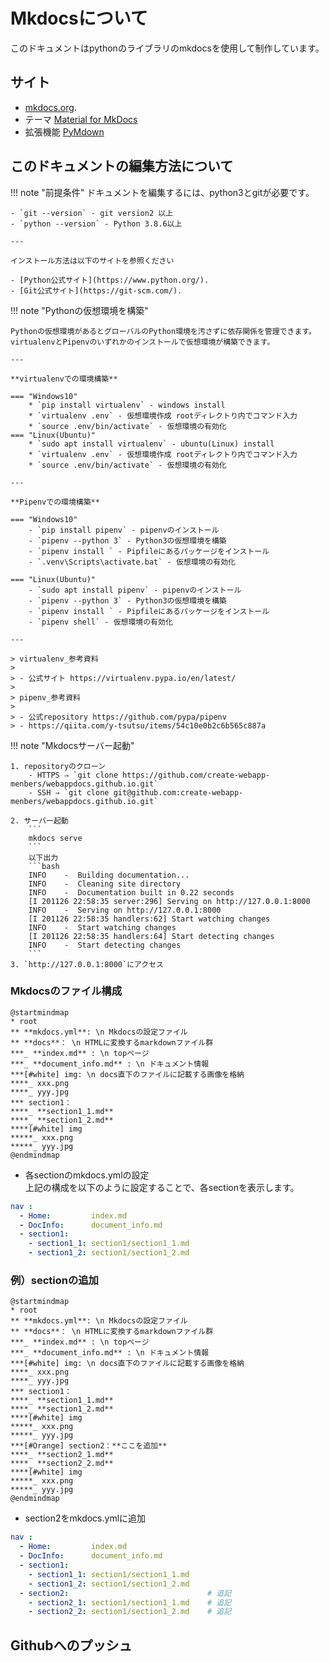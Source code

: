 # Mkdocsについて

このドキュメントはpythonのライブラリのmkdocsを使用して制作しています。
## サイト

- [mkdocs.org](https://www.mkdocs.org).
- テーマ [Material for MkDocs](https://squidfunk.github.io/mkdocs-material/)
- 拡張機能 [PyMdown](https://facelessuser.github.io/pymdown-extensions/)

## このドキュメントの編集方法について

!!! note "前提条件"
    ドキュメントを編集するには、python3とgitが必要です。

    - `git --version` - git version2 以上
    - `python --version` - Python 3.8.6以上

    --- 

    インストール方法は以下のサイトを参照ください  

    - [Python公式サイト](https://www.python.org/).  
    - [Git公式サイト](https://git-scm.com/).  

!!! note "Pythonの仮想環境を構築"

    Pythonの仮想環境があるとグローバルのPython環境を汚さずに依存関係を管理できます。  
    virtualenvとPipenvのいずれかのインストールで仮想環境が構築できます。

    --- 

    **virtualenvでの環境構築**

    === "Windows10"
        * `pip install virtualenv` - windows install
        * `virtualenv .env` - 仮想環境作成 rootディレクトり内でコマンド入力
        * `source .env/bin/activate` - 仮想環境の有効化
    === "Linux(Ubuntu)"
        * `sudo apt install virtualenv` - ubuntu(Linux) install 
        * `virtualenv .env` - 仮想環境作成 rootディレクトり内でコマンド入力
        * `source .env/bin/activate` - 仮想環境の有効化

    --- 

    **Pipenvでの環境構築**

    === "Windows10"
        - `pip install pipenv` - pipenvのインストール
        - `pipenv --python 3` - Python3の仮想環境を構築
        - `pipenv install ` - Pipfileにあるパッケージをインストール
        - `.venv\Scripts\activate.bat` - 仮想環境の有効化

    === "Linux(Ubuntu)"
        - `sudo apt install pipenv` - pipenvのインストール
        - `pipenv --python 3` - Python3の仮想環境を構築
        - `pipenv install ` - Pipfileにあるパッケージをインストール
        - `pipenv shell` - 仮想環境の有効化

    --- 

    > virtualenv_参考資料  
    >
    > - 公式サイト https://virtualenv.pypa.io/en/latest/
    >
    > pipenv_参考資料  
    >
    > - 公式repository https://github.com/pypa/pipenv
    > - https://qiita.com/y-tsutsu/items/54c10e0b2c6b565c887a

!!! note "Mkdocsサーバー起動"

    1. repositoryのクローン
        - HTTPS ⇒ `git clone https://github.com/create-webapp-menbers/webappdocs.github.io.git`
        - SSH ⇒ `git clone git@github.com:create-webapp-menbers/webappdocs.github.io.git`

    2. サーバー起動
        ```
        mkdocs serve
        ```
        以下出力
        ```bash
        INFO    -  Building documentation... 
        INFO    -  Cleaning site directory 
        INFO    -  Documentation built in 0.22 seconds 
        [I 201126 22:58:35 server:296] Serving on http://127.0.0.1:8000
        INFO    -  Serving on http://127.0.0.1:8000
        [I 201126 22:58:35 handlers:62] Start watching changes
        INFO    -  Start watching changes
        [I 201126 22:58:35 handlers:64] Start detecting changes
        INFO    -  Start detecting changes
        ```
    3. `http://127.0.0.1:8000`にアクセス
### Mkdocsのファイル構成

```plantuml
@startmindmap
* root
** **mkdocs.yml**: \n Mkdocsの設定ファイル
** **docs**： \n HTMLに変換するmarkdownファイル群
***_ **index.md** : \n topページ
***_ **document_info.md** : \n ドキュメント情報
***[#white] img: \n docs直下のファイルに記載する画像を格納
****_ xxx.png
****_ yyy.jpg
*** section1：
****_ **section1_1.md**
****_ **section1_2.md**
****[#white] img
*****_ xxx.png
*****_ yyy.jpg
@endmindmap
```

- 各sectionのmkdocs.ymlの設定  
上記の構成を以下のように設定することで、各sectionを表示します。

```yml
nav :
  - Home:         index.md
  - DocInfo:      document_info.md
  - section1:
    - section1_1: section1/section1_1.md
    - section1_2: section1/section1_2.md
```

### 例）sectionの追加

```plantuml
@startmindmap
* root
** **mkdocs.yml**: \n Mkdocsの設定ファイル
** **docs**： \n HTMLに変換するmarkdownファイル群
***_ **index.md** : \n topページ
***_ **document_info.md** : \n ドキュメント情報
***[#white] img: \n docs直下のファイルに記載する画像を格納
****_ xxx.png
****_ yyy.jpg
*** section1：
****_ **section1_1.md**
****_ **section1_2.md**
****[#white] img
*****_ xxx.png
*****_ yyy.jpg
***[#Orange] section2：**ここを追加**
****_ **section2_1.md**
****_ **section2_2.md**
****[#white] img
*****_ xxx.png
*****_ yyy.jpg
@endmindmap
```

- section2をmkdocs.ymlに追加  

```yml
nav :
  - Home:         index.md
  - DocInfo:      document_info.md
  - section1:
    - section1_1: section1/section1_1.md 
    - section1_2: section1/section1_2.md
  - section2:                               # 追記
    - section2_1: section1/section1_1.md    # 追記
    - section2_2: section1/section1_2.md    # 追記
```

## Githubへのプッシュ



